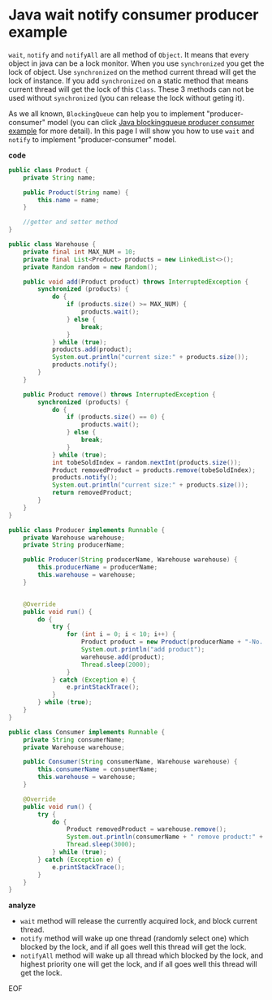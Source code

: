 # Java wait notify consumer producer example
`wait`, `notify` and `notifyAll` are all method of `Object`. It means that every object in java can be a lock monitor.
When you use `synchronized` you get the lock of object. Use `synchronized` on the method current thread will get the 
lock of instance. If you add `synchronized` on a static method that means current thread will get the lock of this `Class`.
These 3 methods can not be used without `synchronized` (you can release the lock without geting it). 

As we all known, `BlockingQueue` can help you to implement "producer-consumer" model (you can click [Java blockingqueue producer consumer example](http://www.henryxi.com/java-blockingqueue-producer-consumer-example) for more detail).
In this page I will show you how to use `wait` and `notify` to implement "producer-consumer" model.

**code**
```java
public class Product {
    private String name;

    public Product(String name) {
        this.name = name;
    }

    //getter and setter method
}

public class Warehouse {
    private final int MAX_NUM = 10;
    private final List<Product> products = new LinkedList<>();
    private Random random = new Random();

    public void add(Product product) throws InterruptedException {
        synchronized (products) {
            do {
                if (products.size() >= MAX_NUM) {
                    products.wait();
                } else {
                    break;
                }
            } while (true);
            products.add(product);
            System.out.println("current size:" + products.size());
            products.notify();
        }
    }

    public Product remove() throws InterruptedException {
        synchronized (products) {
            do {
                if (products.size() == 0) {
                    products.wait();
                } else {
                    break;
                }
            } while (true);
            int tobeSoldIndex = random.nextInt(products.size());
            Product removedProduct = products.remove(tobeSoldIndex);
            products.notify();
            System.out.println("current size:" + products.size());
            return removedProduct;
        }
    }
}

public class Producer implements Runnable {
    private Warehouse warehouse;
    private String producerName;

    public Producer(String producerName, Warehouse warehouse) {
        this.producerName = producerName;
        this.warehouse = warehouse;
    }


    @Override
    public void run() {
        do {
            try {
                for (int i = 0; i < 10; i++) {
                    Product product = new Product(producerName + "-No. :" + i);
                    System.out.println("add product");
                    warehouse.add(product);
                    Thread.sleep(2000);
                }
            } catch (Exception e) {
                e.printStackTrace();
            }
        } while (true);
    }
}

public class Consumer implements Runnable {
    private String consumerName;
    private Warehouse warehouse;

    public Consumer(String consumerName, Warehouse warehouse) {
        this.consumerName = consumerName;
        this.warehouse = warehouse;
    }

    @Override
    public void run() {
        try {
            do {
                Product removedProduct = warehouse.remove();
                System.out.println(consumerName + " remove product:" + removedProduct.getName());
                Thread.sleep(3000);
            } while (true);
        } catch (Exception e) {
            e.printStackTrace();
        }
    }
}
```

**analyze**

* `wait` method will release the currently acquired lock, and block current thread.
* `notify` method will wake up one thread (randomly select one) which blocked by the lock, and if all goes well this thread will get the lock.
* `notifyAll` method will wake up all thread which blocked by the lock, and highest priority one will get the lock, and if all goes well this thread will get the lock.

EOF